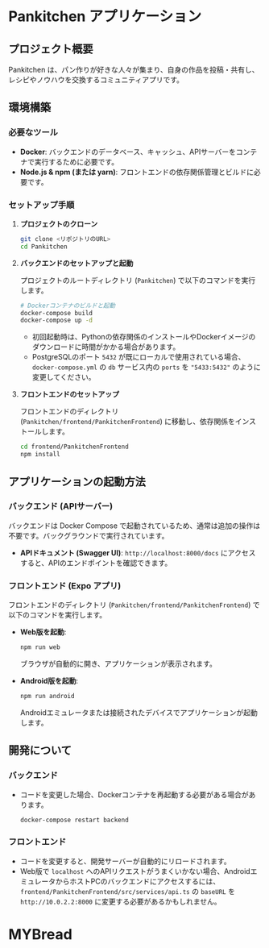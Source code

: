 # Pankitchen アプリケーション

## プロジェクト概要

Pankitchen は、パン作りが好きな人々が集まり、自身の作品を投稿・共有し、レシピやノウハウを交換するコミュニティアプリです。

## 環境構築

### 必要なツール

*   **Docker**: バックエンドのデータベース、キャッシュ、APIサーバーをコンテナで実行するために必要です。
*   **Node.js & npm (または yarn)**: フロントエンドの依存関係管理とビルドに必要です。

### セットアップ手順

1.  **プロジェクトのクローン**

    ```bash
    git clone <リポジトリのURL>
    cd Pankitchen
    ```

2.  **バックエンドのセットアップと起動**

    プロジェクトのルートディレクトリ (`Pankitchen`) で以下のコマンドを実行します。

    ```bash
    # Dockerコンテナのビルドと起動
    docker-compose build
    docker-compose up -d
    ```

    *   初回起動時は、Pythonの依存関係のインストールやDockerイメージのダウンロードに時間がかかる場合があります。
    *   PostgreSQLのポート `5432` が既にローカルで使用されている場合、`docker-compose.yml` の `db` サービス内の `ports` を `"5433:5432"` のように変更してください。

3.  **フロントエンドのセットアップ**

    フロントエンドのディレクトリ (`Pankitchen/frontend/PankitchenFrontend`) に移動し、依存関係をインストールします。

    ```bash
    cd frontend/PankitchenFrontend
    npm install
    ```

## アプリケーションの起動方法

### バックエンド (APIサーバー)

バックエンドは Docker Compose で起動されているため、通常は追加の操作は不要です。バックグラウンドで実行されています。

*   **APIドキュメント (Swagger UI)**: `http://localhost:8000/docs` にアクセスすると、APIのエンドポイントを確認できます。

### フロントエンド (Expo アプリ)

フロントエンドのディレクトリ (`Pankitchen/frontend/PankitchenFrontend`) で以下のコマンドを実行します。

*   **Web版を起動**:

    ```bash
    npm run web
    ```

    ブラウザが自動的に開き、アプリケーションが表示されます。

*   **Android版を起動**:

    ```bash
    npm run android
    ```

    Androidエミュレータまたは接続されたデバイスでアプリケーションが起動します。

## 開発について

### バックエンド

*   コードを変更した場合、Dockerコンテナを再起動する必要がある場合があります。
    ```bash
    docker-compose restart backend
    ```

### フロントエンド

*   コードを変更すると、開発サーバーが自動的にリロードされます。
*   Web版で `localhost` へのAPIリクエストがうまくいかない場合、AndroidエミュレータからホストPCのバックエンドにアクセスするには、`frontend/PankitchenFrontend/src/services/api.ts` の `baseURL` を `http://10.0.2.2:8000` に変更する必要があるかもしれません。
# MYBread
